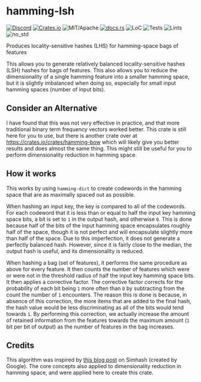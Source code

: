 # hamming-lsh

[![Discord][dci]][dcl] [![Crates.io][ci]][cl] ![MIT/Apache][li] [![docs.rs][di]][dl] ![LoC][lo] ![Tests][btl] ![Lints][bll] ![no_std][bnl]

[ci]: https://img.shields.io/crates/v/hamming-lsh.svg
[cl]: https://crates.io/crates/hamming-lsh/

[li]: https://img.shields.io/crates/l/specs.svg?maxAge=2592000

[di]: https://docs.rs/hamming-lsh/badge.svg
[dl]: https://docs.rs/hamming-lsh/

[lo]: https://tokei.rs/b1/github/rust-cv/hamming-lsh?category=code

[dci]: https://img.shields.io/discord/550706294311485440.svg?logo=discord&colorB=7289DA
[dcl]: https://discord.gg/d32jaam

[btl]: https://github.com/rust-cv/hamming-lsh/workflows/tests/badge.svg
[bll]: https://github.com/rust-cv/hamming-lsh/workflows/lints/badge.svg
[bnl]: https://github.com/rust-cv/hamming-lsh/workflows/no-std/badge.svg

Produces locality-sensitive hashes (LHS) for hamming-space bags of features

This allows you to generate relatively balanced locality-sensitive hashes (LSH) hashes for bags of features. This also allows you to reduce the dimensionality of a single hamming feature into a smaller hamming space, but it is slightly imbalanced when doing so, especially for small input hamming spaces (number of input bits).

## Consider an Alternative

I have found that this was not very effective in practice, and that more traditional binary term frequency vectors worked better. This crate is still here for you to use, but there is another crate over at https://crates.io/crates/hamming-bow which will likely give you better results and does almost the same thing. This might still be useful for you to perform dimensionality reduction in hamming space.

## How it works

This works by using `hamming-dict` to create codewords in the hamming space that are as maximally spaced out as possible.

When hashing an input key, the key is compared to all of the codewords. For each codeword that it is less than or equal to half the input key hamming space bits, a bit is set to `1` in the output hash, and otherwise `0`. This is done because half of the bits of the input hamming space encapsulates roughly half of the space, though it is not perfect and will encapsulate slightly more than half of the space. Due to this imperfection, it does not generate a perfectly balanced hash. However, since it is fairly close to the median, the output hash is useful, and its dimensionality is reduced.

When hashing a bag (set of features), it performs the same procedure as above for every feature. It then counts the number of features which were or were not in the threshold radius of half the input key hamming space bits. It then applies a corrective factor. The corrective factor corrects for the probability of each bit being `1` more often than `0` by subtracting from the count the number of `1` encounters. The reason this is done is because, in absence of this correction, the more items that are added to the final hash, the hash value would be less discriminating as all of the bits would tend towards `1`. By performing this correction, we actually increase the amount of retained information from the features towards the maximum amount (`1` bit per bit of output) as the number of features in the bag increases.

## Credits

This algorithm was inspired by [this blog post](http://benwhitmore.altervista.org/simhash-and-solving-the-hamming-distance-problem-explained/) on Simhash (created by Google). The core concepts also applied to dimensionality reduction in hamming space, and were applied here to create this crate.
